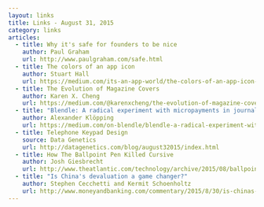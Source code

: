 ```yaml
---
layout: links
title: Links - August 31, 2015
category: links
articles:
  - title: Why it's safe for founders to be nice
    author: Paul Graham
    url: http://www.paulgraham.com/safe.html
  - title: The colors of an app icon
    author: Stuart Hall
    url: https://medium.com/its-an-app-world/the-colors-of-an-app-icon-b5e8805958d7
  - title: The Evolution of Magazine Covers
    author: Karen X. Cheng
    url: https://medium.com/@karenxcheng/the-evolution-of-magazine-covers-d55514210a57
  - title: "Blendle: A radical experiment with micropayments in journalism, 365 days later"
    author: Alexander Klöpping
    url: https://medium.com/on-blendle/blendle-a-radical-experiment-with-micropayments-in-journalism-365-days-later-f3b799022edc
  - title: Telephone Keypad Design
    source: Data Genetics
    url: http://datagenetics.com/blog/august32015/index.html
  - title: How The Ballpoint Pen Killed Cursive
    author: Josh Giesbrecht
    url: http://www.theatlantic.com/technology/archive/2015/08/ballpoint-pens-object-lesson-history-handwriting/402205/?single_page=true
  - title: "Is China's devaluation a game changer?"
    author: Stephen Cecchetti and Kermit Schoenholtz
    url: http://www.moneyandbanking.com/commentary/2015/8/30/is-chinas-devaluation-a-game-changer
---
```

